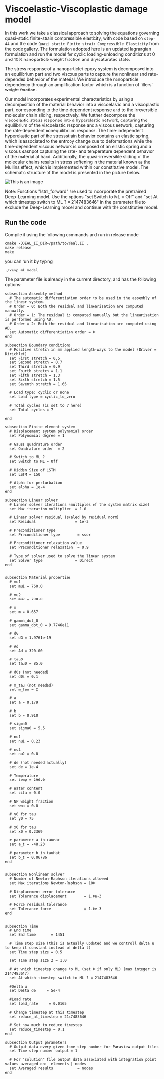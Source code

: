 # Viscoelastic-Viscoplastic damage model

In this work we take a classical approach to solving the equations governing quasi-static finite-strain compressible elasticity, with code based on ```step-44``` and the code ```Quasi_static_Finite_strain_Compressible_Elasticity``` from the code gallery. The formulation adopted here is an updated lagrangian formulation and run the model for cyclic loading-unloading conditions at 0 and 10% nanoparticle weight fraction and dry/saturated state.

The stress response of a nanoparticle/ epoxy system is decomposed into an equilibrium part and two viscous parts to capture 
the nonlinear and rate-depended behavior of the material. We introduce the nanoparticle dependency through an amplification factor, 
which is a function of fillers’ weight fraction.

Our model incorporates experimental characteristics by using a decomposition
of the material behavior into a viscoelastic and a viscoplastic part,
corresponding to the time-dependent response and to the irreversible molecular
chain sliding, respectively. We further decompose the viscoelastic stress
response into a hyperelastic network, capturing the equilibrium of the viscoelastic
response and a viscous network, capturing the rate-dependent nonequilibrium
response. The time-independent hyperelastic part of the stressstrain
behavior contains an elastic spring, which is associated to the entropy
change due to deformations while the time-dependent viscous network is
composed of an elastic spring and a viscous dashpot capturing the rate- and
temperature dependent behavior of the material at hand. Additionally, the
quasi-irreversible sliding of the molecular chains results in stress softening
in the material known as the Mullins effect, which is implemented within
our constitutive model. The schematic structure of the model is presented in the picture below.

![This is an image](/rheo.PNG)

Note: Functions "lstm_forward" are used to incorporate the pretrained Deep-Learning model. Use the options "set Switch to ML = Off" and "set At which timestep switch to ML ? = 2147483646" in the parameter file to exclude the Deep-Learning model and continue with the constitutive model.

## Run the code
Compile it using the following commands and run in release mode
```
cmake -DDEAL_II_DIR=/path/to/deal.II .
make release
make
```
you can run it by typing
```
./vevp_ml_model
```

The parameter file is already in the current directory, and has the following options:
```
subsection Assembly method
  # The automatic differentiation order to be used in the assembly of the linear system.
  # Order = 0: Both the residual and linearisation are computed manually.
  # Order = 1: The residual is computed manually but the linearisation is performed using AD.
  # Order = 2: Both the residual and linearisation are computed using AD. 
  set Automatic differentiation order = 0
end

subsection Boundary conditions
  # Positive stretch in mm applied length-ways to the model (Driver = Dirichlet)
  set First stretch = 0.5
  set Second stretch = 0.7
  set Third stretch = 0.9
  set Fourth stretch = 1.1
  set Fifth stretch = 1.3
  set Sixth stretch = 1.5
  set Seventh stretch = 1.65

  # Load type: cyclic or none
  set Load type = cyclic_to_zero
  
  # Total cycles (is set to 7 here)
  set Total cycles = 7
  
end

subsection Finite element system
  # Displacement system polynomial order
  set Polynomial degree = 1

  # Gauss quadrature order
  set Quadrature order  = 2

  # Switch to ML ?
  set Switch to ML = Off

  # Hidden Size of LSTM
  set LSTM = 150

  # Alpha for perturbation
  set alpha = 1e-4
end

subsection Linear solver
  # Linear solver iterations (multiples of the system matrix size)
  set Max iteration multiplier  = 1.0

  # Linear solver residual (scaled by residual norm)
  set Residual                  = 1e-3

  # Preconditioner type
  set Preconditioner type        = ssor

  # Preconditioner relaxation value
  set Preconditioner relaxation  = 0.9

  # Type of solver used to solve the linear system
  set Solver type               = Direct
end


subsection Material properties
  # mu1
  set mu1 = 760.0
  
  # mu2
  set mu2 = 790.0

  # m
  set m = 0.657
  
  # gamma_dot_0
  set gamma_dot_0 = 9.7746e11
  
  # dG
  set dG = 1.9761e-19
  
  # Ad
  set Ad = 320.00

  # tau0
  set tau0 = 85.0
  
  # d0s (not needed)
  set d0s = 0.1
  
  # m_tau (not needed)
  set m_tau = 2

  # a
  set a = 0.179
  
  # b
  set b = 0.910

  # sigma0
  set sigma0 = 5.5

  # nu1
  set nu1 = 0.23

  # nu2
  set nu2 = 0.0

  # de (not needed actually)
  set de = 1e-4

  # Temperature
  set temp = 296.0
  
  # Water content
  set zita = 0.0
  
  # NP weight fraction 
  set wnp = 0.0

  # y0 for tau
  set y0 = 75

  # x0 for tau
  set x0 = 0.2369

  # parameter a in tauHat
  set a_t = -48.23

  # parameter b in tauHat
  set b_t = 0.06786
end


subsection Nonlinear solver
  # Number of Newton-Raphson iterations allowed
  set Max iterations Newton-Raphson = 100

  # Displacement error tolerance
  set Tolerance displacement        = 1.0e-3

  # Force residual tolerance
  set Tolerance force               = 1.0e-3
end


subsection Time
  # End time
  set End time       = 1451

  # Time step size (this is actually updated and we controll delta u to keep it constant instead of delta t)
  set Time step size = 0.5

  set Time step size 2 = 1.0

  # At which timestep change to ML (set 0 if only ML) (max integer is 2147483647)
  set At which timestep switch to ML ? = 2147483646

  #Delta u
  set Delta de     = 5e-4

  #Load rate
  set load_rate     = 0.0165

  # Change timestep at this timestep
  set reduce_at_timestep = 2147483646

  # Set how much to reduce timestep 
  set reduce_timestep = 0.1
end

subsection Output parameters
  # Output data every given time step number for Paraview output files
  set Time step number output = 1
  
  # For "solution" file output data associated with integration point values averaged on:  elements | nodes
  set Averaged results           = nodes
end

```
